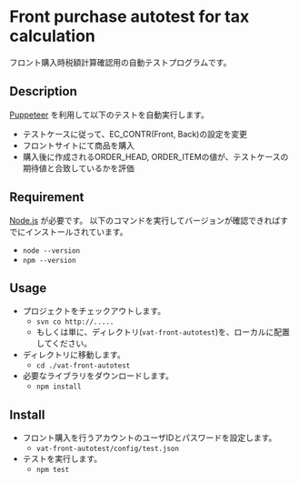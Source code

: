 Front purchase autotest for tax calculation
===========================================

フロント購入時税額計算確認用の自動テストプログラムです。


## Description
[Puppeteer](https://github.com/GoogleChrome/puppeteer) を利用して以下のテストを自動実行します。
- テストケースに従って、EC_CONTR(Front, Back)の設定を変更
- フロントサイトにて商品を購入
- 購入後に作成されるORDER_HEAD, ORDER_ITEMの値が、テストケースの期待値と合致しているかを評価

## Requirement
[Node.js](https://nodejs.org/en/) が必要です。
以下のコマンドを実行してバージョンが確認できればすでにインストールされています。
- `node --version`
- `npm --version`


## Usage
- プロジェクトをチェックアウトします。
  - `svn co http://.....`
  - もしくは単に、ディレクトリ(`vat-front-autotest`)を、ローカルに配置してください。
- ディレクトリに移動します。
  - `cd ./vat-front-autotest`
- 必要なライブラリをダウンロードします。
  - `npm install`

## Install
- フロント購入を行うアカウントのユーザIDとパスワードを設定します。
  - `vat-front-autotest/config/test.json`
- テストを実行します。
  - `npm test`


